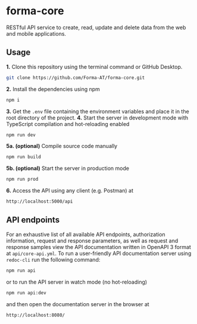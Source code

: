 # forma-core

RESTful API service to create, read, update and delete data from the web and mobile applications.

## Usage

**1.** Clone this repository using the terminal command or GitHub Desktop.
```bash
git clone https://github.com/Forma-AT/forma-core.git
```
**2.** Install the dependencies using npm
```bash
npm i
```
**3.** Get the `.env` file containing the environment variables and place it in the root directory of the project.
**4.** Start the server in development mode with TypeScript compilation and hot-reloading enabled
```bash
npm run dev
```
**5a. (optional)** Compile source code manually
```bash
npm run build
```
**5b. (optional)** Start the server in production mode
```bash
npm run prod
```
**6.** Access the API using any client (e.g. Postman) at
```bash
http://localhost:5000/api
```

## API endpoints

For an exhaustive list of all available API endpoints, authorization information, request and response parameters, as well as request and response samples view the API documentation written in OpenAPI 3 format at `api/core-api.yml`. To run a user-friendly API documentation server using `redoc-cli` run the following command:
```bash
npm run api
```
or to run the API server in watch mode (no hot-reloading)
```bash
npm run api:dev
```
and then open the documentation server in the browser at
```bash
http://localhost:8080/
```
